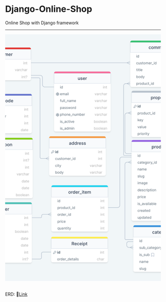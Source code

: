 # Django-Online-Shop
Online Shop with Django framework

------
<div align=center>
  <img src="https://github.com/mehdi-mirzaie78/Django-Online-Shop/blob/develop/pictures/Final%20ERD.png" alt="ERD" style="width: 960px; height: 800px; object-fit: cover;">
</div>
<br>

ERD: 🔗[Link](https://drawsql.app/teams/mehdi-9/diagrams/shop)
